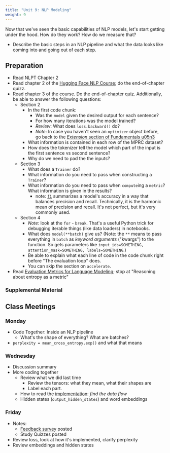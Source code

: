 ```yaml
---
title: "Unit 9: NLP Modeling"
weight: 9
---
```


Now that we've seen the basic capabilities of NLP models, let's start getting under the hood. How do they work? How do we measure that?

- Describe the basic steps in an NLP pipeline and what the data looks like coming into and going out of each step.

## Preparation

- Read NLPT Chapter 2
- Read chapter 2 of the [Hugging Face NLP Course](https://huggingface.co/course/); do the end-of-chapter quizz.
- Read chapter 3 of the course. Do the end-of-chapter quiz. Additionally, be able to answer the following questions:
  - Section 2
    - In the first code chunk:
      - Was the `model` given the desired output for each sentence?
      - For how many iterations was the model trained?
      - *Review*: What does `loss.backward()` do?
      - *Note*: In case you haven't seen an `optimizer` object before, go back to the [*Extension* section of Fundamentals u05n3](/fundamentals/u05n3-mnist-clf.html#Extension)
    - What information is contained in each row of the MPRC dataset?
    - How does the tokenizer tell the model which part of the input is the first sentence vs second sentence?
    - Why do we need to pad the the inputs?
  - Section 3
    - What does a `Trainer` do?
    - What information do you need to pass when constructing a `Trainer`?
    - What information do you need to pass when `compute`ing a `metric`? What information is given in the results?
      - note: [`f1`](https://en.wikipedia.org/wiki/F-score) summarizes a model's accuracy in a way that balances precision and recall. Technically, it is the harmonic mean of precision and recall. It's not perfect, but it's very commonly used.
  - Section 4
    - *Note*: look at the `for` - `break`. That's a useful Python trick for debugging iterable things (like data loaders) in notebooks.
    - What does `model(**batch)` give us? (Note: the `**` means to pass everything in `batch` as *keyword arguments* ("kwargs") to the function. So gets parameters like `input_ids=SOMETHING, attention_mask=SOMETHING, labels=SOMETHING`.)
    - Be able to explain what each line of code in the code chunk right before "The evaluation loop" does.
    - You can skip the section on `accelerate`.
- Read [Evaluation Metrics for Language Modeling](https://thegradient.pub/understanding-evaluation-metrics-for-language-models/); stop at "Reasoning about entropy as a metric"

### Supplemental Material

## Class Meetings

### Monday

- Code Together: Inside an NLP pipeline
  - What's the shape of everything? What are batches?
- `perplexity = mean_cross_entropy.exp()` and what that means

### Wednesday

- Discussion summary
- More coding together
  - Review what we did last time
    - Review the tensors: what they mean, what their shapes are
    - Label each part.
  - How to read the [implementation](https://github.com/huggingface/transformers/blob/1d43933fbc1c1e40fd26117e47910a18c69fca74/src/transformers/models/gpt2/modeling_gpt2.py#L946): *find the data flow*
  - Hidden states (`output_hidden_states`) and word embeddings

### Friday

- Notes:
  - [Feedback survey](https://forms.office.com/Pages/ResponsePage.aspx?id=uUljdRAGAUuReypKwQ35Rw0bDGF2ImlDp6FjI7QrXehUMUtET1YyOFk0MFkzSTVISk9OR1I4RllETC4u) posted
  - Study Quizzes posted
- Review loss, look at how it's implemented, clarify perplexity
- Review embeddings and hidden states
